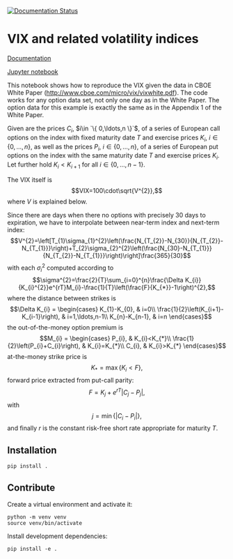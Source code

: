 [![Documentation Status](https://readthedocs.org/projects/vix/badge/?version=latest)](https://vix.readthedocs.io/en/latest/?badge=latest)

# VIX and related volatility indices

[Documentation](http://vix.readthedocs.org/en/latest/)

[Jupyter notebook](http://nbviewer.ipython.org/github/khrapovs/vix/blob/master/notebooks/Replicate_VIXwite.ipynb)

This notebook shows how to reproduce the VIX given the data in CBOE White Paper (http://www.cboe.com/micro/vix/vixwhite.pdf). The code works for any option data set, not only one day as in the White Paper. The option data for this example is exactly the same as in the Appendix 1 of the White Paper.

Given are the prices $C_{i}$, $i\in `\{ 0,\ldots,n \}`$, of a series of European call options on the index with fixed maturity date $T$ and exercise prices $K_{i}$, $i\in\left\{ 0,\ldots,n\right\}$, as well as the prices $P_{i}$, $i\in\left\{ 0,\ldots,n\right\}$, of a series of European put options on the index with the same maturity date $T$ and exercise prices $K_{i}$. Let further hold $K_{i}<K_{i+1}$ for all $i\in\left\{ 0,\ldots,n-1\right\}$.

The VIX itself is
$$VIX=100\cdot\sqrt{V^{2}},$$
where $V$ is explained below.

Since there are days when there no options with precisely 30 days to expiration, we have to interpolate between near-term index and next-term index:
$$V^{2}=\left[T_{1}\sigma_{1}^{2}\left(\frac{N_{T_{2}}-N_{30}}{N_{T_{2}}-N_{T_{1}}}\right)+T_{2}\sigma_{2}^{2}\left(\frac{N_{30}-N_{T_{1}}}{N_{T_{2}}-N_{T_{1}}}\right)\right]\frac{365}{30}$$
with each $\sigma_{i}^{2}$ computed according to
$$\sigma^{2}=\frac{2}{T}\sum_{i=0}^{n}\frac{\Delta K_{i}}{K_{i}^{2}}e^{rT}M_{i}-\frac{1}{T}\left(\frac{F}{K_{*}}-1\right)^{2},$$
where the distance between strikes is
$$\Delta K_{i}	=	\begin{cases}
K_{1}-K_{0}, & i=0\\
\frac{1}{2}\left(K_{i+1}-K_{i-1}\right), & i=1,\ldots,n-1\\
K_{n}-K_{n-1}, & i=n
\end{cases}$$
the out-of-the-money option premium is
$$M_{i}	=	\begin{cases}
P_{i}, & K_{i}<K_{*}\\
\frac{1}{2}\left(P_{i}+C_{i}\right), & K_{i}=K_{*}\\
C_{i}, & K_{i}>K_{*}
\end{cases}$$
at-the-money strike price is
$$K_{*}	=	\max\left\{ K_{i}<F\right\},$$
forward price extracted from put-call parity:
$$F	=	K_{j}+e^{rT}\left|C_{j}-P_{j}\right|,$$
with
$$j=\min\left\{ \left|C_{i}-P_{i}\right|\right\},$$
and finally $r$ is the constant risk-free short rate appropriate for maturity $T$.

## Installation

```shell
pip install .
```

## Contribute

Create a virtual environment and activate it:
```shell
python -m venv venv
source venv/bin/activate
```
Install development dependencies:
```shell
pip install -e .
```
